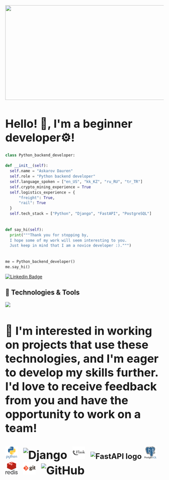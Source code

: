   <div align="center">
  <img src="https://media.giphy.com/media/dWesBcTLavkZuG35MI/giphy.gif" width="600" height="300"/>
</div>
  <h1 style="font-size: 36px;">Hello! 👋, I'm a beginner developer⚙️!</h1>
    
  ```python
class Python_backend_developer:

def __init__(self):
    self.name = "Askarov Dauren"
    self.role = "Python backend developer"
    self.language_spoken = ["en_US", "kk_KZ", "ru_RU", "tr_TR"]
    self.crypto_mining_experience = True
    self.logistics_experience = {
        "freight": True,
        "rail": True
    }
    self.tech_stack = ["Python", "Django", "FastAPI", "PostgreSQL"]


def say_hi(self):
    print("""Thank you for stopping by,
    I hope some of my work will seem interesting to you.
    Just keep in mind that I am a novice developer :).""")


me = Python_backend_developer()
me.say_hi()
```

[![Linkedin Badge](https://img.shields.io/badge/-kakbar-blue?style=flat&logo=Linkedin&logoColor=white)](your-linkedin-url)

  ## 🔧 Technologies & Tools<div id="header" align="center">
  <img src="https://media.giphy.com/media/M9gbBd9nbDrOTu1Mqx/giphy.gif" width="100"/>
</div>
      
</div>  
 <h1 style="font-size: 36px;">🤖 I'm interested in working on projects that use these technologies, and I'm eager to develop my skills further. I'd love to receive feedback from you and have the opportunity to work on a team!</p>

<div>
  <img src="https://raw.githubusercontent.com/devicons/devicon/master/icons/python/python-original-wordmark.svg" alt="Python" title="Python" width="40" height="40"/>&nbsp;
  <img src="https://www.vectorlogo.zone/logos/djangoproject/djangoproject-ar21.svg" alt="Django" title="Django" width="40" height="40"/>&nbsp;
  <img src="https://raw.githubusercontent.com/devicons/devicon/master/icons/flask/flask-original-wordmark.svg" alt="Flask" title="Flask" width="40" height="40"/>&nbsp;
  <img src="https://img.shields.io/badge/FastAPI-009688?style=for-the-badge&logo=fastapi&logoColor=white" alt="FastAPI logo" style="max-width:100%; font-size: 24px;"/>
  <img src="https://raw.githubusercontent.com/devicons/devicon/master/icons/postgresql/postgresql-original-wordmark.svg" alt="PostgreSQL" title="PostgreSQL" width="40" height="40"/>&nbsp;
  <img src="https://raw.githubusercontent.com/devicons/devicon/master/icons/redis/redis-original-wordmark.svg" alt="Redis" title="Redis" width="40" height="40"/>&nbsp;
  <img src="https://raw.githubusercontent.com/devicons/devicon/master/icons/git/git-original-wordmark.svg" alt="Git" title="Git" width="40" height="40"/>&nbsp;
  <img src="https://www.vectorlogo.zone/logos/github/github-icon.svg" alt="GitHub" title="GitHub" width="40" height="40"/>&nbsp;
</div>

